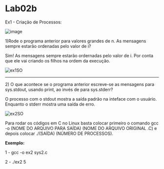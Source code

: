 <h1>Lab02b</h1>
Ex1 - Criação de Processos:

![image](https://user-images.githubusercontent.com/83346303/188031265-8f9cd717-fe54-4e79-b3a1-64902eb0c2a5.png)

<p>1)Rode o programa anterior para valores grandes de n. As
mensagens sempre estarão ordenadas pelo valor de i?</p>
<p>Sim! As mensagens sempre estarão ordernadas pelo valor de i. Por conta que ele vai criando os filhos na ordem da execução. </p>

![ex1SO](https://user-images.githubusercontent.com/83346303/187840569-a974f131-7262-4e48-924b-92f2fbde55f1.PNG)

<hr>
<p>2) O que acontece se o programa anterior escreve-se as mensagens para sys.stdout, usando print, ao invés de para sys.stderr?</p>
<p> O processo com o stdout mostra a saída padrão na inteface com o usuário. Enquanto o stderr mostra uma saída de erro.

![ex2SO](https://user-images.githubusercontent.com/83346303/187840630-cf04b02b-919f-421e-8e22-fc81f7ea3ffd.PNG)

<p>Para rodar os códigos em C no Linux basta colocar primeiro o comando gcc -o (NOME DO ARQUIVO PARA SAÍDA) (NOME DO ARQUIVO ORIGINAL .C) e depois colocar ./(SAÍDA) (NÚMERO DE PROCESSOS).</p> 
<b>Exemplo:</b>
<p>1 - gcc -o ex2 sys2.c</p>
<p>2 - ./ex2 5</p>
